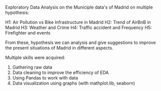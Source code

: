 Exploratory Data Analysis on the Municiple data's of Madrid on multiple hypothesis:

H1: Air Pollution vs Bike Infrastructure in Madrid
H2: Trend of AirBnB in Madrid
H3: Weather and Crime
H4: Traffic accident and Frequency
H5: Firefighter and events

From these, hypothesis we can analysis and give suggestions to improve the present situations of Madrid in different aspects.

Multiple skills were acquired:
1. Gathering raw data
2. Data cleaning to improve the efficiency of EDA
3. Using Pandas to work with data
4. Data visualization using graphs (with mathplot.lib, seaborn)
